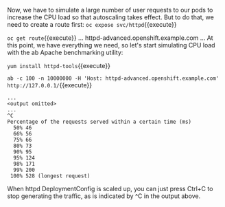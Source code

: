 

Now, we have to simulate a large number of user requests to our pods to increase the CPU load so that autoscaling takes effect. But to do that, we need to create a route first:
`oc expose svc/httpd`{{execute}}

`oc get route`{{execute}}
... httpd-advanced.openshift.example.com ...
At this point, we have everything we need, so let's start simulating CPU load with the ab Apache benchmarking utility:

`yum install httpd-tools`{{execute}}

`ab -c 100 -n 10000000 -H 'Host: httpd-advanced.openshift.example.com' http://127.0.0.1/`{{execute}}

```
...
<output omitted>
...
^C
Percentage of the requests served within a certain time (ms)
  50% 46
  66% 56
  75% 66
  80% 73
  90% 95
  95% 124
  98% 171
  99% 200
 100% 528 (longest request)
```


When httpd DeploymentConfig is scaled up, you can just press Ctrl+C to stop generating the traffic, as is indicated by ^C in the output above.
